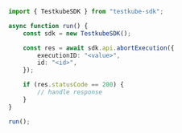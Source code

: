 <!-- Start SDK Example Usage [usage] -->
```typescript
import { TestkubeSDK } from "testkube-sdk";

async function run() {
    const sdk = new TestkubeSDK();

    const res = await sdk.api.abortExecution({
        executionID: "<value>",
        id: "<id>",
    });

    if (res.statusCode == 200) {
        // handle response
    }
}

run();

```
<!-- End SDK Example Usage [usage] -->